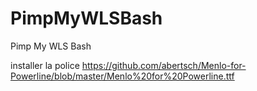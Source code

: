 # PimpMyWLSBash
Pimp My WLS Bash

installer la police 
https://github.com/abertsch/Menlo-for-Powerline/blob/master/Menlo%20for%20Powerline.ttf
